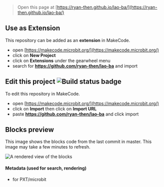 
> Open this page at [https://ryan-then.github.io/lao-ba/](https://ryan-then.github.io/lao-ba/)

## Use as Extension

This repository can be added as an **extension** in MakeCode.

* open [https://makecode.microbit.org/](https://makecode.microbit.org/)
* click on **New Project**
* click on **Extensions** under the gearwheel menu
* search for **https://github.com/ryan-then/lao-ba** and import

## Edit this project ![Build status badge](https://github.com/ryan-then/lao-ba/workflows/MakeCode/badge.svg)

To edit this repository in MakeCode.

* open [https://makecode.microbit.org/](https://makecode.microbit.org/)
* click on **Import** then click on **Import URL**
* paste **https://github.com/ryan-then/lao-ba** and click import

## Blocks preview

This image shows the blocks code from the last commit in master.
This image may take a few minutes to refresh.

![A rendered view of the blocks](https://github.com/ryan-then/lao-ba/raw/master/.github/makecode/blocks.png)

#### Metadata (used for search, rendering)

* for PXT/microbit
<script src="https://makecode.com/gh-pages-embed.js"></script><script>makeCodeRender("{{ site.makecode.home_url }}", "{{ site.github.owner_name }}/{{ site.github.repository_name }}");</script>
